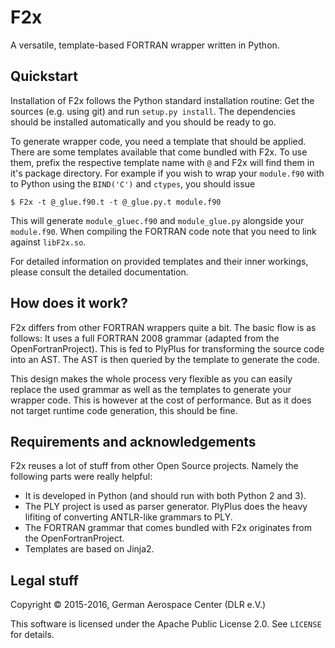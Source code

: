 # F2x
A versatile, template-based FORTRAN wrapper written in Python.

## Quickstart
Installation of F2x follows the Python standard installation routine: Get the sources (e.g. using git) and run `setup.py install`. The dependencies should be installed automatically and you should be ready to go.

To generate wrapper code, you need a template that should be applied. There are some templates available that come bundled with F2x. To use them, prefix the respective template name with `@` and F2x will find them in it's package directory. For example if you wish to wrap your `module.f90` with to Python using the `BIND('C')` and `ctypes`, you should issue

	$ F2x -t @_glue.f90.t -t @_glue.py.t module.f90

This will generate `module_gluec.f90` and `module_glue.py` alongside your `module.f90`. When compiling the FORTRAN code note that you need to link against `libF2x.so`.

For detailed information on provided templates and their inner workings, please consult the detailed documentation.

## How does it work?
F2x differs from other FORTRAN wrappers quite a bit. The basic flow is as follows: It uses a full FORTRAN 2008 grammar (adapted from the OpenFortranProject). This is fed to PlyPlus for transforming the source code into an AST. The AST is then queried by the template to generate the code.

This design makes the whole process very flexible as you can easily replace the used grammar as well as the templates to generate your wrapper code. This is however at the cost of performance. But as it does not target runtime code generation, this should be fine.

## Requirements and acknowledgements
F2x reuses a lot of stuff from other Open Source projects. Namely the following parts were really helpful:

* It is developed in Python (and should run with both Python 2 and 3).
* The PLY project is used as parser generator. PlyPlus does the heavy lifiting of converting ANTLR-like grammars to PLY.
* The FORTRAN grammar that comes bundled with F2x originates from the OpenFortranProject.
* Templates are based on Jinja2.

## Legal stuff
Copyright &copy; 2015-2016, German Aerospace Center (DLR e.V.)

This software is licensed under the Apache Public License 2.0. See `LICENSE` for details.
